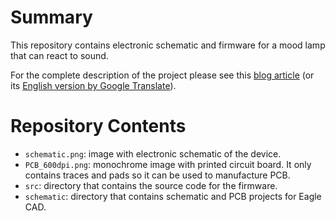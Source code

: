 # Summary
This repository contains electronic schematic and firmware for a mood lamp that can react to sound.

For the complete description of the project please see this [blog article](http://null-b.blogspot.ca/2012/06/blog-post.html) (or its [English version by Google Translate](https://translate.google.com/translate?sl=ru&tl=en&js=y&prev=_t&hl=en&ie=UTF-8&u=http%3A%2F%2Fnull-b.blogspot.ca%2F2012%2F06%2Fblog-post.html&edit-text=&act=url)).

# Repository Contents
- `schematic.png`: image with electronic schematic of the device.
- `PCB_600dpi.png`: monochrome image with printed circuit board. It only contains traces and pads so it can be used to manufacture PCB.
- `src`: directory that contains the source code for the firmware.
- `schematic`: directory that contains schematic and PCB projects for Eagle CAD.
